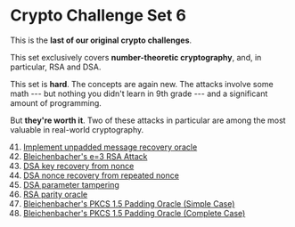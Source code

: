
# Crypto Challenge Set 6

This is the __last of our original crypto challenges__.

This set exclusively covers __number-theoretic cryptography__, and, in particular, RSA and DSA.

This set is __hard__. The concepts are again new. The attacks involve some math --- but nothing you didn't learn in 9th grade --- and a significant amount of programming.

But __they're worth it__. Two of these attacks in particular are among the most valuable in real-world cryptography.

41. [Implement unpadded message recovery oracle](challenges/challenge-41.md)
42. [Bleichenbacher's e=3 RSA Attack](challenges/challenge-42.md)
43. [DSA key recovery from nonce](challenges/challenge-43.md)
44. [DSA nonce recovery from repeated nonce](challenges/challenge-44.md)
45. [DSA parameter tampering](challenges/challenge-45.md)
46. [RSA parity oracle](challenges/challenge-46.md)
47. [Bleichenbacher's PKCS 1.5 Padding Oracle (Simple Case)](challenges/challenge-47.md)
48. [Bleichenbacher's PKCS 1.5 Padding Oracle (Complete Case)](challenges/challenge-48.md)
